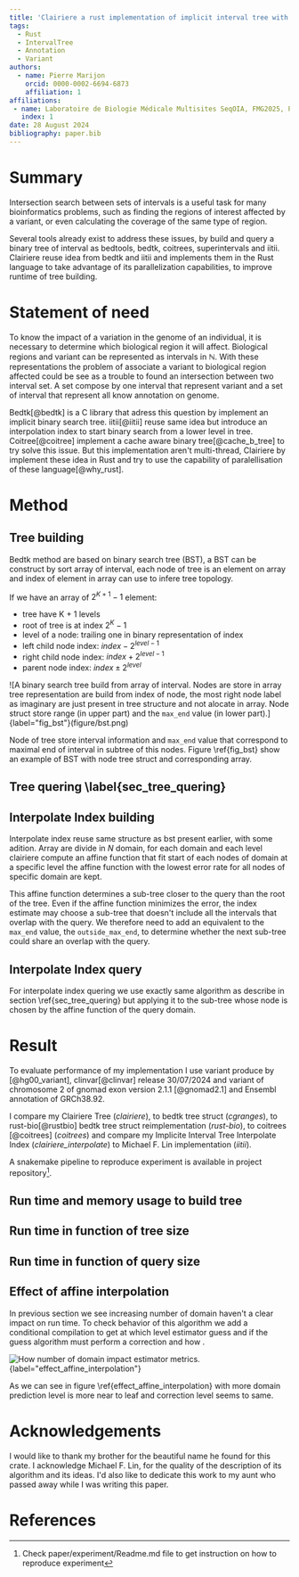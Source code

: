 ```yaml
---
title: 'Clairiere a rust implementation of implicit interval tree with interpolation index.'
tags:
  - Rust
  - IntervalTree
  - Annotation
  - Variant
authors:
  - name: Pierre Marijon
    orcid: 0000-0002-6694-6873
    affiliation: 1
affiliations:
 - name: Laboratoire de Biologie Médicale Multisites SeqOIA, FMG2025, Paris, France
   index: 1
date: 28 August 2024
bibliography: paper.bib
---
```


# Summary

Intersection search between sets of intervals is a useful task for many bioinformatics problems, such as finding the regions of interest affected by a variant, or even calculating the coverage of the same type of region.

Several tools already exist to address these issues, by build and query a binary tree of interval as bedtools, bedtk, coitrees, superintervals and iitii. Clairiere reuse idea from bedtk and iitii and implements them in the Rust language to take advantage of its parallelization capabilities, to improve runtime of tree building.

# Statement of need

To know the impact of a variation in the genome of an individual, it is necessary to determine which biological region it will affect. Biological regions and variant can be represented as intervals in $\mathbb{N}$. With these representations the problem of associate a variant to biological region affected could be see as a trouble to found an intersection between two interval set. A set compose by one interval that represent variant and a set of interval that represent all know annotation on genome.

Bedtk[@bedtk] is a C library that adress this question by implement an implicit binary search tree. iitii[@iitii] reuse same idea but introduce an interpolation index to start binary search from a lower level in tree. Coitree[@coitree] implement a cache aware binary tree[@cache_b_tree] to try solve this issue. But this implementation aren't multi-thread, Clairiere by implement these idea in Rust and try to use the capability of paralellisation of these language[@why_rust].

# Method

## Tree building

Bedtk method are based on binary search tree (BST), a BST can be construct by sort array of interval, each node of tree is an element on array and index of element in array can use to infere tree topology.

If we have an array of $2^{K+1} - 1$ element:

- tree have K + 1 levels
- root of tree is at index $2^K - 1$
- level of a node: trailing one in binary representation of index
- left child node index: $index - 2^{level-1}$
- right child node index: $index + 2^{level-1}$
- parent node index: $index \pm 2^{level}$

![A binary search tree build from array of interval. Nodes are store in array tree representation are build from index of node, the most right node label as imaginary are just present in tree structure and not alocate in array. Node struct store range (in upper part) and the `max_end` value (in lower part).]{label="fig_bst"}(figure/bst.png)

Node of tree store interval information and `max_end` value that correspond to maximal end of interval in subtree of this nodes. Figure \ref{fig_bst} show an example of BST with node tree struct and corresponding array.

## Tree quering \label{sec_tree_quering}



## Interpolate Index building

Interpolate index reuse same structure as bst present earlier, with some adition.
Array are divide in $N$ domain, for each domain and each level clairiere compute an affine function that fit start of each nodes of domain at a specific level the affine function with the lowest error rate for all nodes of specific domain are kept.

This affine function determines a sub-tree closer to the query than the root of the tree. Even if the affine function minimizes the error, the index estimate may choose a sub-tree that doesn't include all the intervals that overlap with the query. We therefore need to add an equivalent to the `max_end` value, the `outside_max_end`, to determine whether the next sub-tree could share an overlap with the query.

## Interpolate Index query

For interpolate index quering we use exactly same algorithm as describe in section \ref{sec_tree_quering} but applying it to the sub-tree whose node is chosen by the affine function of the query domain.

# Result

To evaluate performance of my implementation I use variant produce by [@hg00_variant], clinvar[@clinvar] release 30/07/2024 and variant of chromosome 2 of gnomad exon version 2.1.1 [@gnomad2.1] and Ensembl annotation of GRCh38.92.

I compare my Clairiere Tree (*clairiere*), to bedtk tree struct (*cgranges*), to rust-bio[@rustbio] bedtk tree struct reimplementation (*rust-bio*), to coitrees [@coitrees] (*coitrees*) and compare my Implicite Interval Tree Interpolate Index (*clairiere_interpolate*) to Michael F. Lin implementation (*iitii*).

A snakemake pipeline to reproduce experiment is available in project repository[^1].

## Run time and memory usage to build tree

## Run time in function of tree size

## Run time in function of query size

## Effect of affine interpolation

In previous section we see increasing number of domain haven't a clear impact on run time. To check behavior of this algorithm we add a conditional compilation to get at which level estimator guess and if the guess algorithm must perform a correction and how .

![How number of domain impact estimator metrics.](figure/effect_affine_interpolation){label="effect_affine_interpolation"}

As we can see in figure \ref{effect_affine_interpolation} with more domain prediction level is more near to leaf and correction level seems to same.

# Acknowledgements

I would like to thank my brother for the beautiful name he found for this crate.
I acknowledge Michael F. Lin, for the quality of the description of its algorithm and its ideas.
I'd also like to dedicate this work to my aunt who passed away while I was writing this paper.

# References

[^1]: Check paper/experiment/Readme.md file to get instruction on how to reproduce experiment
